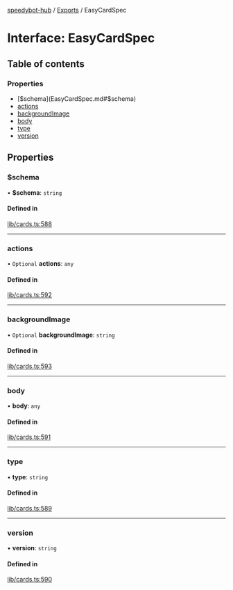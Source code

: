 [speedybot-hub](../README.md) / [Exports](../modules.md) / EasyCardSpec

# Interface: EasyCardSpec

## Table of contents

### Properties

- [$schema](EasyCardSpec.md#$schema)
- [actions](EasyCardSpec.md#actions)
- [backgroundImage](EasyCardSpec.md#backgroundimage)
- [body](EasyCardSpec.md#body)
- [type](EasyCardSpec.md#type)
- [version](EasyCardSpec.md#version)

## Properties

### $schema

• **$schema**: `string`

#### Defined in

[lib/cards.ts:588](https://github.com/valgaze/speedybot-hub/blob/6ed96ba/src/lib/cards.ts#L588)

___

### actions

• `Optional` **actions**: `any`

#### Defined in

[lib/cards.ts:592](https://github.com/valgaze/speedybot-hub/blob/6ed96ba/src/lib/cards.ts#L592)

___

### backgroundImage

• `Optional` **backgroundImage**: `string`

#### Defined in

[lib/cards.ts:593](https://github.com/valgaze/speedybot-hub/blob/6ed96ba/src/lib/cards.ts#L593)

___

### body

• **body**: `any`

#### Defined in

[lib/cards.ts:591](https://github.com/valgaze/speedybot-hub/blob/6ed96ba/src/lib/cards.ts#L591)

___

### type

• **type**: `string`

#### Defined in

[lib/cards.ts:589](https://github.com/valgaze/speedybot-hub/blob/6ed96ba/src/lib/cards.ts#L589)

___

### version

• **version**: `string`

#### Defined in

[lib/cards.ts:590](https://github.com/valgaze/speedybot-hub/blob/6ed96ba/src/lib/cards.ts#L590)
